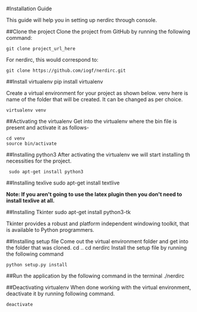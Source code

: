 #Installation Guide

This guide will help you in setting up nerdirc through console.

##Clone the project
Clone the project from GitHub by running the following command:

    git clone project_url_here

For nerdirc, this would correspond to:

    git clone https://github.com/iogf/nerdirc.git

##Install virtualenv
	pip install virtualenv

Create a virtual environment for your project as shown below. venv here is name of the folder that will be created. 
	It can be changed as per choice.
	
	virtualenv venv

##Activating the virtualenv
Get into the virtualenv where the bin file is present and activate it as follows-

	cd venv
	source bin/activate

##Installing python3
After activating the virtualenv we will start installing th necessities for the project.

	 sudo apt-get install python3

##Installing texlive
	sudo apt-get install textlive

**Note: If you aren't going to use the latex plugin then you don't need to install texlive at all.**

##Installing Tkinter
	sudo apt-get install python3-tk

Tkinter provides a robust and platform independent windowing toolkit, that is available to Python programmers.

##Installing setup file
Come out the virtual environment folder and get into the folder that was cloned.
	cd .. 
	cd nerdirc
Install the setup file by running the following command

	python setup.py install

##Run the application by the following command in the terminal
	./nerdirc

##Deactivating virtualenv
When done working with the virtual environment, deactivate it by running following command.
	
	deactivate
